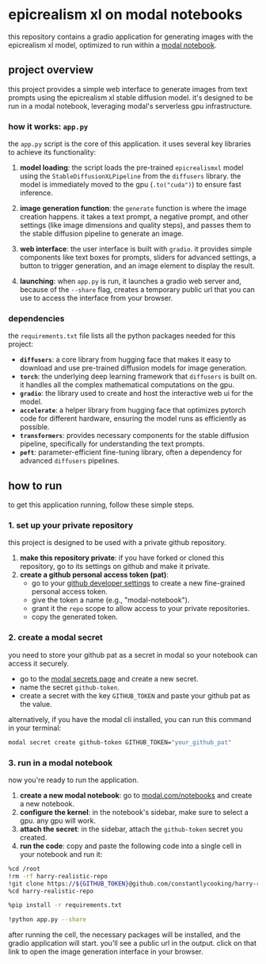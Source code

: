 # epicrealism xl on modal notebooks

this repository contains a gradio application for generating images with the epicrealism xl model, optimized to run within a [modal notebook](https://modal.com/notebooks).

## project overview

this project provides a simple web interface to generate images from text prompts using the epicrealism xl stable diffusion model. it's designed to be run in a modal notebook, leveraging modal's serverless gpu infrastructure.

### how it works: `app.py`

the `app.py` script is the core of this application. it uses several key libraries to achieve its functionality:

1.  **model loading**: the script loads the pre-trained `epicrealismxl` model using the `StableDiffusionXLPipeline` from the `diffusers` library. the model is immediately moved to the gpu (`.to("cuda")`) to ensure fast inference.

2.  **image generation function**: the `generate` function is where the image creation happens. it takes a text prompt, a negative prompt, and other settings (like image dimensions and quality steps), and passes them to the stable diffusion pipeline to generate an image.

3.  **web interface**: the user interface is built with `gradio`. it provides simple components like text boxes for prompts, sliders for advanced settings, a button to trigger generation, and an image element to display the result.

4.  **launching**: when `app.py` is run, it launches a gradio web server and, because of the `--share` flag, creates a temporary public url that you can use to access the interface from your browser.

### dependencies

the `requirements.txt` file lists all the python packages needed for this project:

*   **`diffusers`**: a core library from hugging face that makes it easy to download and use pre-trained diffusion models for image generation.
*   **`torch`**: the underlying deep learning framework that `diffusers` is built on. it handles all the complex mathematical computations on the gpu.
*   **`gradio`**: the library used to create and host the interactive web ui for the model.
*   **`accelerate`**: a helper library from hugging face that optimizes pytorch code for different hardware, ensuring the model runs as efficiently as possible.
*   **`transformers`**: provides necessary components for the stable diffusion pipeline, specifically for understanding the text prompts.
*   **`peft`**: parameter-efficient fine-tuning library, often a dependency for advanced `diffusers` pipelines.

## how to run

to get this application running, follow these simple steps.

### 1. set up your private repository

this project is designed to be used with a private github repository.

1.  **make this repository private**: if you have forked or cloned this repository, go to its settings on github and make it private.
2.  **create a github personal access token (pat)**:
    *   go to your [github developer settings](https://github.com/settings/tokens?type=beta) to create a new fine-grained personal access token.
    *   give the token a name (e.g., "modal-notebook").
    *   grant it the `repo` scope to allow access to your private repositories.
    *   copy the generated token.

### 2. create a modal secret

you need to store your github pat as a secret in modal so your notebook can access it securely.

*   go to the [modal secrets page](https://modal.com/secrets) and create a new secret.
*   name the secret `github-token`.
*   create a secret with the key `GITHUB_TOKEN` and paste your github pat as the value.

alternatively, if you have the modal cli installed, you can run this command in your terminal:

```bash
modal secret create github-token GITHUB_TOKEN="your_github_pat"
```

### 3. run in a modal notebook

now you're ready to run the application.

1.  **create a new modal notebook**: go to [modal.com/notebooks](https://modal.com/notebooks) and create a new notebook.
2.  **configure the kernel**: in the notebook's sidebar, make sure to select a gpu. any gpu will work.
3.  **attach the secret**: in the sidebar, attach the `github-token` secret you created.
4.  **run the code**: copy and paste the following code into a single cell in your notebook and run it:

```bash
%cd /root
!rm -rf harry-realistic-repo
!git clone https://${GITHUB_TOKEN}@github.com/constantlycooking/harry-realistic-repo.git
%cd harry-realistic-repo

%pip install -r requirements.txt

!python app.py --share
```

after running the cell, the necessary packages will be installed, and the gradio application will start. you'll see a public url in the output. click on that link to open the image generation interface in your browser.